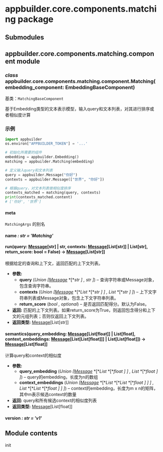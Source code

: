 # appbuilder.core.components.matching package

## Submodules

## appbuilder.core.components.matching.component module

### *class* appbuilder.core.components.matching.component.Matching(embedding_component: EmbeddingBaseComponent)

基类：`MatchingBaseComponent`

基于Embedding类型的文本表示模型，输入query和文本列表，对其进行排序或者相似度计算

### 示例

```python
import appbuilder
os.environ["APPBUILDER_TOKEN"] = '...'

# 初始化所需要的组件
embedding = appbuilder.Embedding()
matching = appbuilder.Matching(embedding)

# 定义输入query和文本列表
query = appbuilder.Message("你好")
contexts = appbuilder.Message(["世界", "你好"])

# 根据query，对文本列表做相似度排序
contexts_matched = matching(query, contexts)
print(contexts_matched.content)
# ['你好', '世界']
```

#### meta

`MatchingArgs` 的别名

#### name *: str* *= 'Matching'*

#### run(query: [Message](appbuilder.core.md#appbuilder.core.message.Message)[str] | str, contexts: [Message](appbuilder.core.md#appbuilder.core.message.Message)[List[str]] | List[str], return_score: bool = False) → [Message](appbuilder.core.md#appbuilder.core.message.Message)[List[str]]

根据给定的查询和上下文，返回匹配的上下文列表。

* **参数:**
  * **query** (*Union* *[*[*Message*](appbuilder.md#appbuilder.Message) *[**str* *]* *,* *str* *]*) – 查询字符串或Message对象，包含查询字符串。
  * **contexts** (*Union* *[*[*Message*](appbuilder.md#appbuilder.Message) *[**List* *[**str* *]* *]* *,* *List* *[**str* *]* *]*) – 上下文字符串列表或Message对象，包含上下文字符串列表。
  * **return_score** (*bool* *,* *optional*) – 是否返回匹配得分。默认为False。
* **返回:**
  匹配的上下文列表。如果return_score为True，则返回包含得分和上下文的元组列表；否则仅返回上下文列表。
* **返回类型:**
  [Message](appbuilder.md#appbuilder.Message)[List[str]]

#### semantics(query_embedding: [Message](appbuilder.core.md#appbuilder.core.message.Message)[List[float]] | List[float], context_embeddings: [Message](appbuilder.core.md#appbuilder.core.message.Message)[List[List[float]]] | List[List[float]]) → [Message](appbuilder.core.md#appbuilder.core.message.Message)[List[float]]

计算query和context的相似度

* **参数:**
  * **query_embedding** (*Union* *[*[*Message*](appbuilder.md#appbuilder.Message) *[**List* *[**float* *]* *]* *,* *List* *[**float* *]* *]*) – query的embedding，长度为n的数组
  * **context_embeddings** (*Union* *[*[*Message*](appbuilder.md#appbuilder.Message) *[**List* *[**List* *[**float* *]* *]* *]* *,* *List* *[**List* *[**float* *]* *]* *]*) – context的embedding，长度为m x n的矩阵，其中m表示候选context的数量
* **返回:**
  query和所有候选context的相似度列表
* **返回类型:**
  [Message](appbuilder.md#appbuilder.Message)[List[float]]

#### version *: str* *= 'v1'*

## Module contents

init
